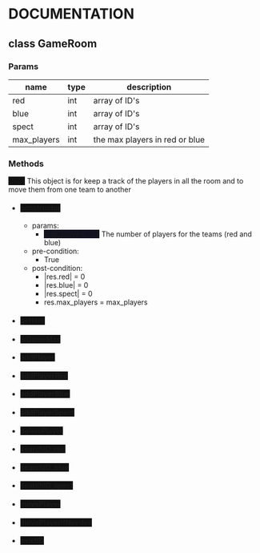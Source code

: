 # DOCUMENTATION
 
## class GameRoom

### Params
| name       | type                | description                    |
| ---------- | ------------------- | ------------------------------ |
|red         | int                 | array of ID's                  | 
|blue        | int                 | array of ID's                  |
|spect       | int                 | array of ID's                  |
|max_players | int                 | the max players in red or blue |

### Methods
<span style="background-color:#111;">Uses</span>
This object is for keep a track of the players in all the room and to move them from one team to another

* #### <span style="background-color:#111;">constructor</span>

    * params: 
        + <span style="background-color:#111120">max_players : int</span>
        The number of players for the teams (red and blue)
    * pre-condition: 
        + True
    * post-condition: 
        + |res.red| = 0
        + |res.blue| = 0
        + |res.spect| = 0
        + res.max_players = max_players

* #### <span style="background-color:#111;">getters</span> 

* #### <span style="background-color:#111;">isGameMax</span>  

* #### <span style="background-color:#111;">addPlayer</span> 

* #### <span style="background-color:#111;">addPlayerRed</span>  

* #### <span style="background-color:#111;">addPlayerBlue</span> 

* #### <span style="background-color:#111;">addPlayerSpect</span>  

* #### <span style="background-color:#111;">deletePlayer</span>  

* #### <span style="background-color:#111;">searchID_red</span> 

* #### <span style="background-color:#111;">searchID_blue</span>  

* #### <span style="background-color:#111;">searchID_spect</span>  

* #### <span style="background-color:#111;">movePlayer</span>  

* #### <span style="background-color:#111;">movePlayerIfNeeded</span>  

* #### <span style="background-color:#111;">existID</span>  

